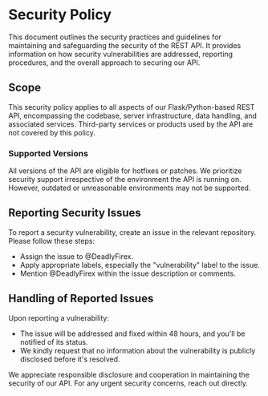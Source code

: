 # Security Policy
This document outlines the security practices and guidelines for maintaining and 
safeguarding the security of the REST API. 
It provides information on how security vulnerabilities are addressed, 
reporting procedures, and the overall approach to securing our API.

## Scope
This security policy applies to all aspects of our Flask/Python-based REST API, 
encompassing the codebase, server infrastructure, data handling, and associated services.
Third-party services or products used by the API are not covered by this policy.

### Supported Versions
All versions of the API are eligible for hotfixes or patches. 
We prioritize security support irrespective of the environment the API is running on. 
However, outdated or unreasonable environments may not be supported.

## Reporting Security Issues
To report a security vulnerability, create an issue in the relevant repository. 
Please follow these steps:

- Assign the issue to @DeadlyFirex.
- Apply appropriate labels, especially the "vulnerability" label to the issue.
- Mention @DeadlyFirex within the issue description or comments.

## Handling of Reported Issues
Upon reporting a vulnerability:

- The issue will be addressed and fixed within 48 hours, and you'll be notified of its status.
- We kindly request that no information about the vulnerability is publicly disclosed before it's resolved.

We appreciate responsible disclosure and cooperation in maintaining the security of our API.
For any urgent security concerns, reach out directly.
